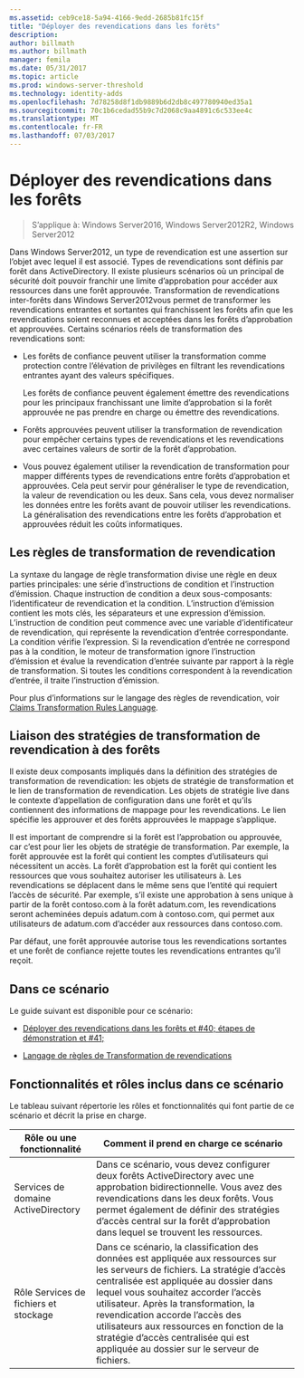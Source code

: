 ```yaml
---
ms.assetid: ceb9ce18-5a94-4166-9edd-2685b81fc15f
title: "Déployer des revendications dans les forêts"
description: 
author: billmath
ms.author: billmath
manager: femila
ms.date: 05/31/2017
ms.topic: article
ms.prod: windows-server-threshold
ms.technology: identity-adds
ms.openlocfilehash: 7d78258d8f1db9889b6d2db8c497780940ed35a1
ms.sourcegitcommit: 70c1b6cedad55b9c7d2068c9aa4891c6c533ee4c
ms.translationtype: MT
ms.contentlocale: fr-FR
ms.lasthandoff: 07/03/2017
---
```

# <a name="deploy-claims-across-forests"></a>Déployer des revendications dans les forêts

>S’applique à: Windows Server2016, Windows Server2012R2, Windows Server2012

Dans Windows Server2012, un type de revendication est une assertion sur l’objet avec lequel il est associé. Types de revendications sont définis par forêt dans ActiveDirectory. Il existe plusieurs scénarios où un principal de sécurité doit pouvoir franchir une limite d’approbation pour accéder aux ressources dans une forêt approuvée. Transformation de revendications inter-forêts dans Windows Server2012vous permet de transformer les revendications entrantes et sortantes qui franchissent les forêts afin que les revendications soient reconnues et acceptées dans les forêts d’approbation et approuvées. Certains scénarios réels de transformation des revendications sont:  
  
-   Les forêts de confiance peuvent utiliser la transformation comme protection contre l’élévation de privilèges en filtrant les revendications entrantes ayant des valeurs spécifiques.  
  
    Les forêts de confiance peuvent également émettre des revendications pour les principaux franchissant une limite d’approbation si la forêt approuvée ne pas prendre en charge ou émettre des revendications.  
  
-   Forêts approuvées peuvent utiliser la transformation de revendication pour empêcher certains types de revendications et les revendications avec certaines valeurs de sortir de la forêt d’approbation.  
  
-   Vous pouvez également utiliser la revendication de transformation pour mapper différents types de revendications entre forêts d’approbation et approuvées. Cela peut servir pour généraliser le type de revendication, la valeur de revendication ou les deux. Sans cela, vous devez normaliser les données entre les forêts avant de pouvoir utiliser les revendications. La généralisation des revendications entre les forêts d’approbation et approuvées réduit les coûts informatiques.  
  
## <a name="claim-transformation-rules"></a>Les règles de transformation de revendication  
La syntaxe du langage de règle transformation divise une règle en deux parties principales: une série d’instructions de condition et l’instruction d’émission. Chaque instruction de condition a deux sous-composants: l’identificateur de revendication et la condition. L’instruction d’émission contient les mots clés, les séparateurs et une expression d’émission. L’instruction de condition peut commence avec une variable d’identificateur de revendication, qui représente la revendication d’entrée correspondante. La condition vérifie l’expression. Si la revendication d’entrée ne correspond pas à la condition, le moteur de transformation ignore l’instruction d’émission et évalue la revendication d’entrée suivante par rapport à la règle de transformation. Si toutes les conditions correspondent à la revendication d’entrée, il traite l’instruction d’émission.  
  
Pour plus d’informations sur le langage des règles de revendication, voir [Claims Transformation Rules Language](Claims-Transformation-Rules-Language.md).  
  
## <a name="linking-claim-transformation-policies-to-forests"></a>Liaison des stratégies de transformation de revendication à des forêts  
Il existe deux composants impliqués dans la définition des stratégies de transformation de revendication: les objets de stratégie de transformation et le lien de transformation de revendication. Les objets de stratégie live dans le contexte d’appellation de configuration dans une forêt et qu’ils contiennent des informations de mappage pour les revendications. Le lien spécifie les approuver et des forêts approuvées le mappage s’applique.  
  
Il est important de comprendre si la forêt est l’approbation ou approuvée, car c’est pour lier les objets de stratégie de transformation. Par exemple, la forêt approuvée est la forêt qui contient les comptes d’utilisateurs qui nécessitent un accès. La forêt d’approbation est la forêt qui contient les ressources que vous souhaitez autoriser les utilisateurs à. Les revendications se déplacent dans le même sens que l’entité qui requiert l’accès de sécurité. Par exemple, s’il existe une approbation à sens unique à partir de la forêt contoso.com à la forêt adatum.com, les revendications seront acheminées depuis adatum.com à contoso.com, qui permet aux utilisateurs de adatum.com d’accéder aux ressources dans contoso.com.  
  
Par défaut, une forêt approuvée autorise tous les revendications sortantes et une forêt de confiance rejette toutes les revendications entrantes qu’il reçoit.  
  
## <a name="in-this-scenario"></a>Dans ce scénario  
Le guide suivant est disponible pour ce scénario:  
  
-   [Déployer des revendications dans les forêts et #40; étapes de démonstration et #41;](Deploy-Claims-Across-Forests--Demonstration-Steps-.md)  
  
-   [Langage de règles de Transformation de revendications](Claims-Transformation-Rules-Language.md)  
  
## <a name="BKMK_NEW"></a>Fonctionnalités et rôles inclus dans ce scénario  
Le tableau suivant répertorie les rôles et fonctionnalités qui font partie de ce scénario et décrit la prise en charge.  
  
|Rôle ou une fonctionnalité|Comment il prend en charge ce scénario|  
|-----------------|---------------------------------|  
|Services de domaine ActiveDirectory|Dans ce scénario, vous devez configurer deux forêts ActiveDirectory avec une approbation bidirectionnelle. Vous avez des revendications dans les deux forêts. Vous permet également de définir des stratégies d’accès central sur la forêt d’approbation dans lequel se trouvent les ressources.|  
|Rôle Services de fichiers et stockage|Dans ce scénario, la classification des données est appliquée aux ressources sur les serveurs de fichiers. La stratégie d’accès centralisée est appliquée au dossier dans lequel vous souhaitez accorder l’accès utilisateur. Après la transformation, la revendication accorde l’accès des utilisateurs aux ressources en fonction de la stratégie d’accès centralisée qui est appliquée au dossier sur le serveur de fichiers.|  
  


